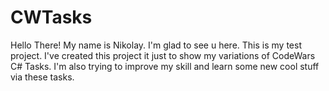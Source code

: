 # CWTasks

Hello There! My name is Nikolay. I'm glad to see u here. 
This is my test project. I've created this project it just to show my variations of CodeWars C# Tasks. 
I'm also trying to improve my skill and learn some new cool stuff via these tasks.
